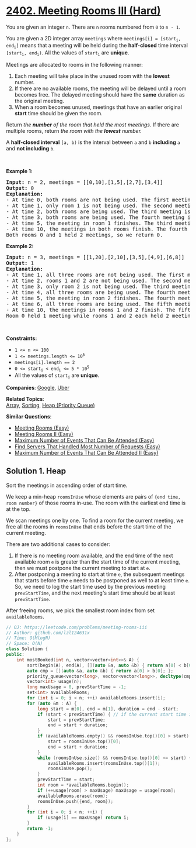 # [2402. Meeting Rooms III (Hard)](https://leetcode.com/problems/meeting-rooms-iii)

<p>You are given an integer <code>n</code>. There are <code>n</code> rooms numbered from <code>0</code> to <code>n - 1</code>.</p>

<p>You are given a 2D integer array <code>meetings</code> where <code>meetings[i] = [start<sub>i</sub>, end<sub>i</sub>]</code> means that a meeting will be held during the <strong>half-closed</strong> time interval <code>[start<sub>i</sub>, end<sub>i</sub>)</code>. All the values of <code>start<sub>i</sub></code> are <strong>unique</strong>.</p>

<p>Meetings are allocated to rooms in the following manner:</p>

<ol>
	<li>Each meeting will take place in the unused room with the <strong>lowest</strong> number.</li>
	<li>If there are no available rooms, the meeting will be delayed until a room becomes free. The delayed meeting should have the <strong>same</strong> duration as the original meeting.</li>
	<li>When a room becomes unused, meetings that have an earlier original <strong>start</strong> time should be given the room.</li>
</ol>

<p>Return<em> the <strong>number</strong> of the room that held the most meetings. </em>If there are multiple rooms, return<em> the room with the <strong>lowest</strong> number.</em></p>

<p>A <strong>half-closed interval</strong> <code>[a, b)</code> is the interval between <code>a</code> and <code>b</code> <strong>including</strong> <code>a</code> and <strong>not including</strong> <code>b</code>.</p>

<p>&nbsp;</p>
<p><strong class="example">Example 1:</strong></p>

<pre><strong>Input:</strong> n = 2, meetings = [[0,10],[1,5],[2,7],[3,4]]
<strong>Output:</strong> 0
<strong>Explanation:</strong>
- At time 0, both rooms are not being used. The first meeting starts in room 0.
- At time 1, only room 1 is not being used. The second meeting starts in room 1.
- At time 2, both rooms are being used. The third meeting is delayed.
- At time 3, both rooms are being used. The fourth meeting is delayed.
- At time 5, the meeting in room 1 finishes. The third meeting starts in room 1 for the time period [5,10).
- At time 10, the meetings in both rooms finish. The fourth meeting starts in room 0 for the time period [10,11).
Both rooms 0 and 1 held 2 meetings, so we return 0. 
</pre>

<p><strong class="example">Example 2:</strong></p>

<pre><strong>Input:</strong> n = 3, meetings = [[1,20],[2,10],[3,5],[4,9],[6,8]]
<strong>Output:</strong> 1
<strong>Explanation:</strong>
- At time 1, all three rooms are not being used. The first meeting starts in room 0.
- At time 2, rooms 1 and 2 are not being used. The second meeting starts in room 1.
- At time 3, only room 2 is not being used. The third meeting starts in room 2.
- At time 4, all three rooms are being used. The fourth meeting is delayed.
- At time 5, the meeting in room 2 finishes. The fourth meeting starts in room 2 for the time period [5,10).
- At time 6, all three rooms are being used. The fifth meeting is delayed.
- At time 10, the meetings in rooms 1 and 2 finish. The fifth meeting starts in room 1 for the time period [10,12).
Room 0 held 1 meeting while rooms 1 and 2 each held 2 meetings, so we return 1. 
</pre>

<p>&nbsp;</p>
<p><strong>Constraints:</strong></p>

<ul>
	<li><code>1 &lt;= n &lt;= 100</code></li>
	<li><code>1 &lt;= meetings.length &lt;= 10<sup>5</sup></code></li>
	<li><code>meetings[i].length == 2</code></li>
	<li><code>0 &lt;= start<sub>i</sub> &lt; end<sub>i</sub> &lt;= 5 * 10<sup>5</sup></code></li>
	<li>All the values of <code>start<sub>i</sub></code> are <strong>unique</strong>.</li>
</ul>


**Companies**:
[Google](https://leetcode.com/company/google), [Uber](https://leetcode.com/company/uber)

**Related Topics**:  
[Array](https://leetcode.com/tag/array/), [Sorting](https://leetcode.com/tag/sorting/), [Heap (Priority Queue)](https://leetcode.com/tag/heap-priority-queue/)

**Similar Questions**:
* [Meeting Rooms (Easy)](https://leetcode.com/problems/meeting-rooms/)
* [Meeting Rooms II (Easy)](https://leetcode.com/problems/meeting-rooms-ii/)
* [Maximum Number of Events That Can Be Attended (Easy)](https://leetcode.com/problems/maximum-number-of-events-that-can-be-attended/)
* [Find Servers That Handled Most Number of Requests (Easy)](https://leetcode.com/problems/find-servers-that-handled-most-number-of-requests/)
* [Maximum Number of Events That Can Be Attended II (Easy)](https://leetcode.com/problems/maximum-number-of-events-that-can-be-attended-ii/)

## Solution 1. Heap

Sort the meetings in ascending order of start time.

We keep a min-heap `roomsInUse` whose elements are pairs of `{end time, room number}` of those rooms in-use. The room with the earliest end time is at the top.

We scan meetings one by one. To find a room for the current meeting, we free all the rooms in `roomsInUse` that ends before the start time of the current meeting. 

There are two additional cases to consider:
1. If there is no meeting room available, and the end time of the next available room `e` is greater than the start time of the current meeting, then we must postpone the current meeting to start at `e`.
2. After postponing a meeting to start at time `e`, the subsequent meetings that starts before time `e` needs to be postponed as well to at least time `e`. So, we need to log the start time used by the previous meeting `prevStartTime`, and the next meeting's start time should be at least `prevStartTime`.

After freeing rooms, we pick the smallest room index from set `availableRooms`.

```cpp
// OJ: https://leetcode.com/problems/meeting-rooms-iii
// Author: github.com/lzl124631x
// Time: O(MlogN)
// Space: O(N)
class Solution {
public:
    int mostBooked(int n, vector<vector<int>>& A) {
        sort(begin(A), end(A), [](auto &a, auto &b) { return a[0] < b[0]; });
        auto cmp = [](auto &a, auto &b) { return a[0] > b[0]; };
        priority_queue<vector<long>, vector<vector<long>>, decltype(cmp)> roomsInUse(cmp); // end time, room number
        vector<int> usage(n);
        long maxUsage = 0, prevStartTime = -1;
        set<int> availableRooms;
        for (int i = 0; i < n; ++i) availableRooms.insert(i);
        for (auto &m : A) {
            long start = m[0], end = m[1], duration = end - start;
            if (start < prevStartTime) { // if the current start time is earlier than the previous start time, this meeting must be at least postponed to the same start time as the previous one
                start = prevStartTime;
                end = start + duration;
            }
            if (availableRooms.empty() && roomsInUse.top()[0] > start) { // if no rooms are available, and the end time of the next available meeting room is greater than start time of the current meeting, we need to postpone this current meeting
                start = roomsInUse.top()[0];
                end = start + duration;
            }
            while (roomsInUse.size() && roomsInUse.top()[0] <= start) {
                availableRooms.insert(roomsInUse.top()[1]);
                roomsInUse.pop();
            }
            prevStartTime = start;
            int room = *availableRooms.begin();
            if (++usage[room] > maxUsage) maxUsage = usage[room];
            availableRooms.erase(room);
            roomsInUse.push({end, room});
        }
        for (int i = 0; i < n; ++i) {
            if (usage[i] == maxUsage) return i;
        }
        return -1;
    }
};
```